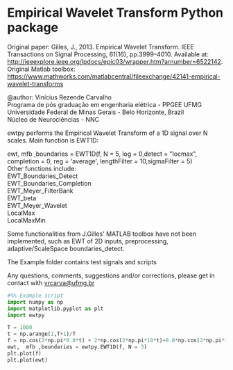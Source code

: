 # Empirical Wavelet Transform Python package

Original paper: 
Gilles, J., 2013. Empirical Wavelet Transform. IEEE Transactions on Signal Processing, 61(16), pp.3999–4010. 
Available at: http://ieeexplore.ieee.org/lpdocs/epic03/wrapper.htm?arnumber=6522142.
Original Matlab toolbox: https://www.mathworks.com/matlabcentral/fileexchange/42141-empirical-wavelet-transforms
 
@author: Vinícius Rezende Carvalho  
Programa de pós graduação em engenharia elétrica - PPGEE UFMG  
Universidade Federal de Minas Gerais - Belo Horizonte, Brazil  
Núcleo de Neurociências - NNC   

ewtpy performs the Empirical Wavelet Transform of a 1D signal over N scales. Main function is EWT1D:

ewt,  mfb ,boundaries = EWT1D(f, N = 5, log = 0,detect = "locmax", completion = 0, reg = 'average', lengthFilter = 10,sigmaFilter = 5)  
Other functions include:  
EWT_Boundaries_Detect  
EWT_Boundaries_Completion  
EWT_Meyer_FilterBank  
EWT_beta  
EWT_Meyer_Wavelet  
LocalMax  
LocalMaxMin  

Some functionalities from J.Gilles' MATLAB toolbox have not been implemented, such as EWT of 2D inputs, preprocessing, adaptive/ScaleSpace boundaries_detect.

The Example folder contains test signals and scripts

Any questions, comments, suggestions and/or corrections, please get in contact with vrcarva@ufmg.br

```python
#%% Example script
import numpy as np
import matplotlib.pyplot as plt
import ewtpy

T = 1000
t = np.arange(1,T+1)/T
f = np.cos(2*np.pi*0.8*t) + 2*np.cos(2*np.pi*10*t)+0.8*np.cos(2*np.pi*100*t)
ewt,  mfb ,boundaries = ewtpy.EWT1D(f, N = 3)
plt.plot(f)
plt.plot(ewt)
```








